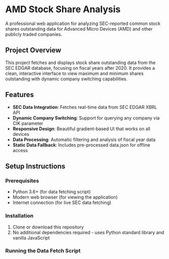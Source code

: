 # AMD Stock Share Analysis

A professional web application for analyzing SEC-reported common stock shares outstanding data for Advanced Micro Devices (AMD) and other publicly traded companies.

## Project Overview

This project fetches and displays stock share outstanding data from the SEC EDGAR database, focusing on fiscal years after 2020. It provides a clean, interactive interface to view maximum and minimum shares outstanding with dynamic company switching capabilities.

## Features

- **SEC Data Integration**: Fetches real-time data from SEC EDGAR XBRL API
- **Dynamic Company Switching**: Support for querying any company via CIK parameter
- **Responsive Design**: Beautiful gradient-based UI that works on all devices
- **Data Processing**: Automatic filtering and analysis of fiscal year data
- **Static Data Fallback**: Includes pre-processed data.json for offline access

## Setup Instructions

### Prerequisites

- Python 3.6+ (for data fetching script)
- Modern web browser (for viewing the application)
- Internet connection (for live SEC data fetching)

### Installation

1. Clone or download this repository
2. No additional dependencies required - uses Python standard library and vanilla JavaScript

### Running the Data Fetch Script